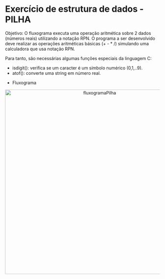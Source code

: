 # Exercício de estrutura de dados - PILHA

Objetivo: O fluxograma executa uma operação aritmética sobre 2 dados (números reais) utilizando a 
notação RPN. O programa a ser desenvolvido deve realizar as operações aritméticas básicas (+ - * /) 
simulando uma calculadora que usa notação RPN.

Para tanto, são necessárias algumas funções especiais da linguagem C:
* isdigit(): verifica se um caracter é um símbolo numérico (0,1,..9).
* atof(): converte uma string em número real. 

- Fluxograma

<p align="center">
    <img alt="fluxogramaPilha" src="images/fluxograma-pilha.png" width="600" />
</p>